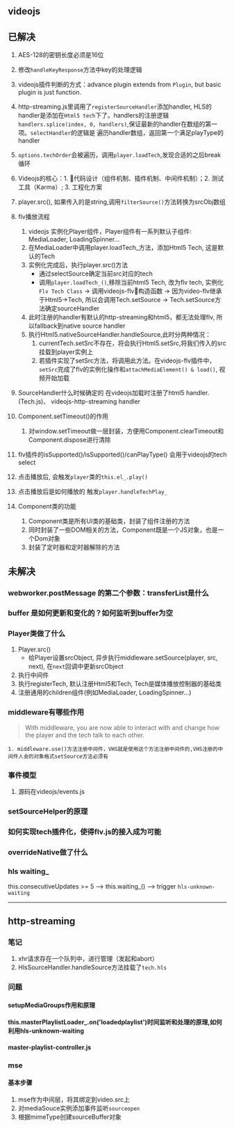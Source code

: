## videojs

## 已解决

1. AES-128的密钥长度必须是16位
2. 修改`handleKeyResponse`方法中key的处理逻辑
3. videojs插件判断的方式：advance plugin extends from `Plugin`, but basic plugin is just function.
4. http-streaming.js里调用了`registerSourceHandler`添加handler, HLS的handler是添加在`Html5 tech`下了。handlers的注册逻辑`handlers.splice(index, 0, handlers)`,保证最新的handler在数组的第一项。`selectHandler`的逻辑是 遍历handler数组，返回第一个满足playType的handler
5. `options.techOrder`会被遍历，调用`player.loadTech`,发现合适的之后break循环
6. Videojs的核心：1. 代码设计（组件机制、插件机制、中间件机制）；2. 测试工具（Karma）; 3. 工程化方案
7. player.src(), 如果传入的是string,调用`filterSource()`方法转换为srcObj数组
8. flv播放流程

   1. videojs 实例化Player组件，Player组件有一系列默认子组件: MediaLoader, LoadingSpinner...
   2. 在MediaLoader中调用player.loadTech_方法，添加Html5 Tech, 这是默认的Tech
   3. 实例化完成后，执行player.src()方法
      - 通过selectSource确定当前src对应的tech
      - 调用`player.loadTech_()`,移除当前html5 Tech, 改为flv tech, 实例化`Flv Tech Class` -> 调用videojs-flv构造函数 -> 因为video-flv继承于Html5->Tech, 所以会调用Tech.setSource -> Tech.setSource方法确定sourceHandler
   4. 此时注册的handler有默认的http-streaming和html5，都无法处理flv, 所以fallback到native source handler
   5. 执行Html5.nativeSourceHandler.handleSource,此时分两种情况：
      1. currentTech.setSrc不存在，将会执行Html5.setSrc,将我们传入的src挂载到player实例上
      2. 若插件实现了setSrc方法，将调用此方法。在videojs-flv插件中，`setSrc`完成了flv的实例化操作和`attachMediaElement() & load()`, 视频开始加载

9. SourceHandler什么时候确定的
   在videojs加载时注册了html5 handler.(Tech.js)、 videojs-http-streaming handler
10. Component.setTimeout()的作用
    1. 对window.setTimeout做一层封装，方便用Component.clearTimeout和Component.dispose进行清除
11. flv插件的isSupported()/isSupported()/canPlayType() 会用于videojs的tech select
12. 点击播放后, 会触发`player`类的`this.el_.play()`
13. 点击播放后是如何播放的
   触发`player.handleTechPlay_`
14. Component类的功能
    1. Component类是所有UI类的基础类，封装了组件注册的方法
    2. 同时封装了一些DOM相关的方法，Component既是一个JS对象，也是一个Dom对象
    3. 封装了定时器和定时器解除的方法

## 未解决

### webworker.postMessage 的第二个参数：transferList是什么

### buffer 是如何更新和变化的？如何监听到buffer为空

### Player类做了什么

   1. Player.src()
      - 给Player设置srcObject, 异步执行middleware.setSource(player, src, next), 在`next`回调中更新srcObject
   2. 执行中间件
   3. 执行registerTech, 默认注册Html5和Tech, Tech是媒体播放控制器的基础类
   4. 注册通用的children组件(例如MediaLoader, LoadingSpinner...)

### middleware有哪些作用

 > With middleware, you are now able to interact with and change how the player and the tech talk to each other.

    1. middleware.use()方法注册中间件，VHS就是使用这个方法注册中间件的,VHS注册的中间件人会的对象格式setSource方法必须有

### 事件模型

   1. 源码在videojs/events.js

### setSourceHelper的原理

### 如何实现tech插件化，使得flv.js的接入成为可能

### overrideNative做了什么

### hls waiting_

this.consecutiveUpdates >= 5 --> this.waiting_() --> trigger `hls-unknown-waiting`

---

## http-streaming

### 笔记

1. xhr请求存在一个队列中，进行管理（发起和abort）
2. HlsSourceHandler.handleSource方法挂载了`tech.hls`

### 问题

#### setupMediaGroups作用和原理

#### this.masterPlaylistLoader_.on('loadedplaylist')时间监听和处理的原理,如何利用hls-unknown-waiting

#### master-playlist-controller.js

### mse

#### 基本步骤

1. mse作为中间层，将其绑定到video.src上
2. 对mediaSouce实例添加事件监听`sourceopen`
3. 根据mimeType创建sourceBuffer对象